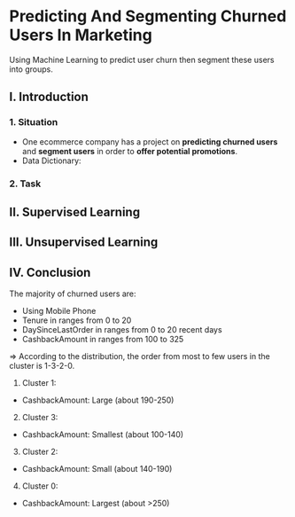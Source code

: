 # Predicting And Segmenting Churned Users In Marketing
Using Machine Learning to predict user churn then segment these users into groups.

## **I. Introduction**

### **1. Situation**

- One ecommerce company has a project on **predicting churned users** and **segment users** in order to **offer potential promotions**. 
- Data Dictionary: 



### **2. Task**

## **II. Supervised Learning**

## **III. Unsupervised Learning**

## **IV. Conclusion**
The majority of churned users are:
 - Using Mobile Phone
 - Tenure in ranges from 0 to 20
 - DaySinceLastOrder in ranges from 0 to 20 recent days
 - CashbackAmount	in ranges from 100 to 325

 => According to the distribution, the order from most to few users in the cluster is 1-3-2-0.
1. Cluster 1:
  - CashbackAmount: Large (about 190-250)
2. Cluster 3:
  - CashbackAmount: Smallest (about 100-140)
3. Cluster 2:
  - CashbackAmount: Small (about 140-190)
4. Cluster 0:
  - CashbackAmount: Largest (about >250)
